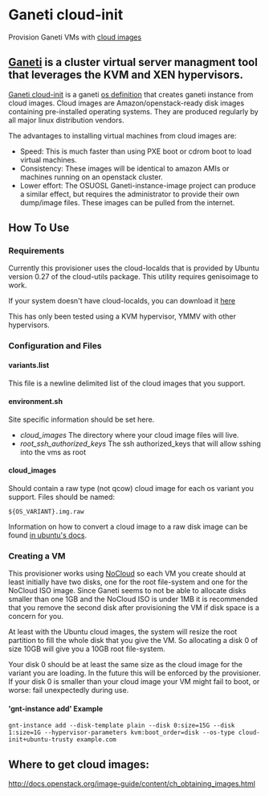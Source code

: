 # Ganeti cloud-init

Provision Ganeti VMs with [cloud images](http://cloud-images.ubuntu.com)


## [Ganeti](http://code.google.com/p/ganeti/) is a cluster virtual server managment tool that leverages the KVM and XEN hypervisors.

[Ganeti cloud-init](https://github.com/pdxcat/ganeti_cloud-init) is a ganeti [os definition](http://docs.ganeti.org/ganeti/2.11/man/ganeti-os-interface.html) that creates ganeti instance from cloud images. Cloud images are Amazon/openstack-ready disk images containing pre-installed operating systems. They are produced regularly by all major linux distribution vendors.

The advantages to installing virtual machines from cloud images are:

* Speed: This is much faster than using PXE boot or cdrom boot to load virtual machines.
* Consistency: These images will be identical to amazon AMIs or machines running on an openstack cluster.
* Lower effort: The OSUOSL Ganeti-instance-image project can produce a similar effect, but requires the administrator to provide their own dump/image files. These images can be pulled from the internet.


## How To Use

### Requirements

Currently this provisioner uses the cloud-localds that is provided by Ubuntu version 0.27 of the cloud-utils package. This utility requires genisoimage to work.

If your system doesn't have cloud-localds, you can download it [here](https://gist.github.com/cpswan/6221258)

This has only been tested using a KVM hypervisor, YMMV with other hypervisors.

### Configuration and Files

#### variants.list
This file is a newline delimited list of the cloud images that you support. 

#### environment.sh
Site specific information should be set here.
* *cloud\_images* The directory where your cloud image files will live.
* *root_ssh_authorized_keys* The ssh authorized_keys that will allow sshing into the vms as root

#### cloud\_images 
Should contain a raw type (not qcow) cloud image for each os variant you support. Files should be named:
```
${OS_VARIANT}.img.raw
```
Information on how to convert a cloud image to a raw disk image can be found [in ubuntu's docs](https://help.ubuntu.com/community/UEC/Images#Ubuntu_Cloud_Guest_images_on_12.04_LTS_.28Precise.29_and_beyond_using_NoCloud).

### Creating a VM

This provisioner works using [NoCloud](http://cloudinit.readthedocs.org/en/latest/topics/datasources.html#no-cloud) so each VM you create should at least initially have two disks, one for the root file-system and one for the NoCloud ISO image. Since Ganeti seems to not be able to allocate disks smaller than one 1GB and the NoCloud ISO is under 1MB it is recommended that you remove the second disk after provisioning the VM if disk space is a concern for you.

At least with the Ubuntu cloud images, the system will resize the root partition to fill the whole disk that you give the VM. So allocating a disk 0 of size 10GB will give you a 10GB root file-system.

Your disk 0 should be at least the same size as the cloud image for the variant you are loading. In the future this will be enforced by the provisioner. If your disk 0 is smaller than your cloud image your VM might fail to boot, or worse: fail unexpectedly during use.

#### 'gnt-instance add' Example

```
gnt-instance add --disk-template plain --disk 0:size=15G --disk 1:size=1G --hypervisor-parameters kvm:boot_order=disk --os-type cloud-init+ubuntu-trusty example.com
```

## Where to get cloud images:

http://docs.openstack.org/image-guide/content/ch_obtaining_images.html
